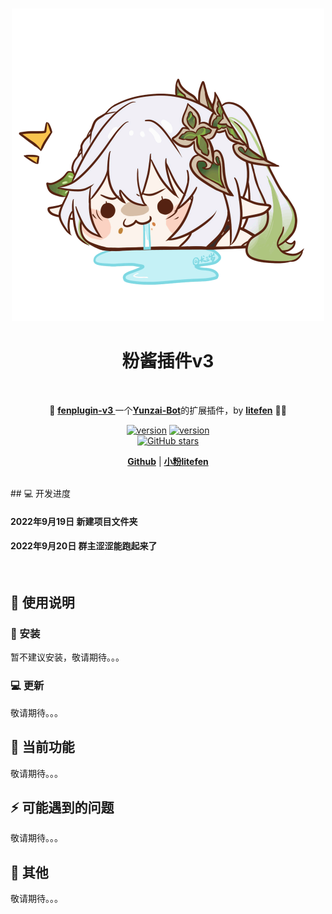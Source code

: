 <br>
<p align="center">
<a href="https://blog.litefen.com/all/fenplugin-v3.html" target="_blank">
<img src="resources/readme/10004.png" alt="litefen" height="500" width="500"/>
</a>
</p>
<h1  align="center">粉酱插件v3</h1>
<br>
<p align="center">
🤹 <a  href="https://github.com/litefen/fenplugin-v3" target="__blank"><b> fenplugin-v3 </b></a>一个<a href="https://github.com/Le-niao/Yunzai-Bot" target="__blank"><b>Yunzai-Bot</b></a>的扩展插件，by <a  href="https://github.com/litefen" target="__blank"><b>litefen</b></a> 🧑‍💻
</p>

<p align="center">
<a href="https://github.com/litefen/fenplugin-v3" target="__blank"><img src="https://img.shields.io/badge/v-1.0.0-red?color=ff6a91" alt="version"></a>
<a href="https://github.com/litefen/fenplugin-v3" target="__blank"><img src="https://img.shields.io/badge/v-1.0.0-red?color=ff6a91" alt="version"></a>
<br>
<a href="https://github.com/litefen/fenplugin-v3" target="__blank"><img alt="GitHub stars" src="https://img.shields.io/github/stars/litefen/fenplugin-v3?style=social"></a>
</p>
<p align="center">
  <a href="https://github.com/litefen/fenplugin-v3"><b>Github</b></a> | <a href="https://blog.litefen.com/"><b>小粉litefen</b></a>
</p>
<br>
## 💻 开发进度

#### 2022年9月19日 新建项目文件夹
#### 2022年9月20日 群主涩涩能跑起来了
<br>

## 📝 使用说明
### 🧰 安装
暂不建议安装，敬请期待。。。
<!-- 
在\yunzai-bot\plugins文件夹打开cmd

使用[github仓库](https://github.com/litefen/fenplugin-v3)
```bash
git clone https://github.com/litefen/fenplugin-v3.git
```
或者[gitee仓库](https://gitee.com/litefen/fenplugin-v3)

```bash
git clone https://gitee.com/litefen/fenplugin-v3.git
``` -->
### 💻 更新
敬请期待。。。
## 🤹 当前功能
敬请期待。。。
<!-- 
<details>
<summary>
📰 #bot详情 #帮助文档
</br>
</summary>
一个我写的yunzai-bot的所有功能的使用演示和cookie获取合集（不包含ios获取方法）</br>
发送以下命令均可触发</br>
 #cookie详情 #(bot|帮助|使用)(详情|说明使用文档|文档|演示)

<img src="resources/readme/帮助文档.png" alt="#bot详情"></br></br>

</details>

<details>
<summary>
🎥 #涩涩|色色|就要涩涩
</br>
</summary>
不可以涩涩，涩涩就挨打
</br>
<img src="resources/readme/涩涩.png" alt="#涩涩"></br></br>

🤹 #偏要|就要|偏要|给我涩涩</br>

都说了不可以，涩涩就禁言五分钟（需要bot是管理员）

<img src="resources/readme/就要涩涩.png" alt="#涩涩">

</details>

<details>
<summary>
🌟 #群主女装|写真|私房|涩涩
</summary>
给发群主女装的通通禁言五分钟（需要是管理员）
</br>
（可以添加自己的名字，打开apps\群主写真.js修改正则为自己的名字即可）
<img src="resources/readme/群主女装.png" alt="#群主女装"></br>
</details>

<details>
<summary>🎨 全局功能</summary>
代替yunzai的全局表情包、语音功能；增加视频功能；发送文件名触发</br>
查看全局列表
 #(语音|全局表情|视频)(列表|目录|有哪些)</br>
 表情列表和yunzai自带的表情列表重复了，这里改为了全局表情列表触发
</br>

*音频、语音文件`/fenplugin-v3/resources/global/voice/`*
 
<img src="resources/readme/哒哒哒.png" alt="全局">
</br>

*表情、图片目录`/fenplugin-v3/resources/global/img/`*
 
<img src="resources/readme/吃啥呢.png" alt="全局">
</br>

*视频文件`/fenplugin-v3/resources/global/video/`*
 
<img src="resources/readme/啊对对对.png" alt="全局">

</details> -->


## ⚡️ 可能遇到的问题
敬请期待。。。
## 🌈 其他

敬请期待。。。